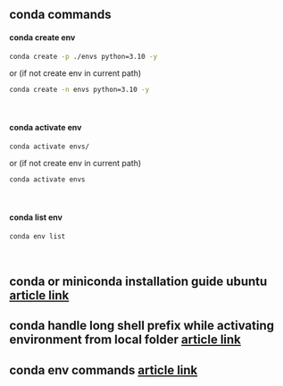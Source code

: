 ## conda commands


#### conda create env

```bash
conda create -p ./envs python=3.10 -y
```
or (if not create env in current path)
```bash
conda create -n envs python=3.10 -y
```
</br>

#### conda activate env

```bash
conda activate envs/
```
or (if not create env in current path)
```bash
conda activate envs
```
</br>

#### conda list env

```bash
conda env list
```
</br>

## conda or miniconda installation guide ubuntu [article link](https://docs.conda.io/projects/conda/en/latest/user-guide/install/linux.html)

## conda handle long shell prefix while activating environment from local folder [article link](https://stackoverflow.com/questions/56619347/anaconda-environment-bash-prefix-too-long)

## conda env commands [article link](https://conda.io/projects/conda/en/latest/user-guide/tasks/manage-environments.html)

